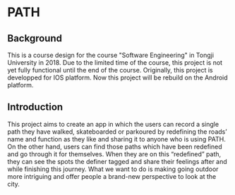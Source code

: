 # PATH
## Background
This is a course design for the course "Software Engineering" in Tongji University in 2018. Due to the limited time of the course, this project is not yet fully functional until the end of the course. Originally, this project is developped for IOS platform. Now this project will be rebuild on the Android platform.

## Introduction
This project aims to create an app in which the users can record a single path they have walked, skateboarded or parkoured by redefining the roads’ name and function as they like and sharing it to anyone who is using PATH. 
On the other hand, users can find those paths which have been redefined and go through it for themselves. When they are on this “redefined” path, they can see the spots the definer tagged and share their feelings after and while finishing this journey. 
What we want to do is making going outdoor more intriguing and offer people a brand-new perspective to look at the city.
